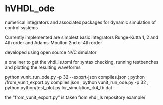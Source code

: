 # hVHDL_ode
numerical integrators and associated packages for dynamic simulation of control systems

Currently implemented are simplest basic integrators Runge-Kutta 1, 2 and 4th order and Adams-Moulton 2nd or 4th order

developed using open source NVC simulator

a oneliner to get the vhdl_ls.toml for syntax checking, running testbenches and plotting the resulting waveforms

python vunit_run_ode.py -p 32 --export-json compiles.json ; python /from_vunit_export.py compiles.json ; python vunit_run_ode.py -p 32 ; python python/test_plot.py lcr_simulation_rk4_tb.dat

the "from_vunit_export.py" is taken from vhdl_ls repository example/
